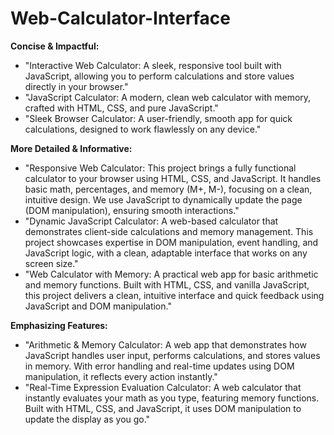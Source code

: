 # Web-Calculator-Interface
**Concise & Impactful:**

- "Interactive Web Calculator: A sleek, responsive tool built with JavaScript, allowing you to perform calculations and store values directly in your browser."
- "JavaScript Calculator: A modern, clean web calculator with memory, crafted with HTML, CSS, and pure JavaScript."
- "Sleek Browser Calculator: A user-friendly, smooth app for quick calculations, designed to work flawlessly on any device."

**More Detailed & Informative:**

- "Responsive Web Calculator: This project brings a fully functional calculator to your browser using HTML, CSS, and JavaScript. It handles basic math, percentages, and memory (M+, M-), focusing on a clean, intuitive design. We use JavaScript to dynamically update the page (DOM manipulation), ensuring smooth interactions."
- "Dynamic JavaScript Calculator: A web-based calculator that demonstrates client-side calculations and memory management. This project showcases expertise in DOM manipulation, event handling, and JavaScript logic, with a clean, adaptable interface that works on any screen size."
- "Web Calculator with Memory: A practical web app for basic arithmetic and memory functions. Built with HTML, CSS, and vanilla JavaScript, this project delivers a clean, intuitive interface and quick feedback using JavaScript and DOM manipulation."

**Emphasizing Features:**

- "Arithmetic & Memory Calculator: A web app that demonstrates how JavaScript handles user input, performs calculations, and stores values in memory. With error handling and real-time updates using DOM manipulation, it reflects every action instantly."
- "Real-Time Expression Evaluation Calculator: A web calculator that instantly evaluates your math as you type, featuring memory functions. Built with HTML, CSS, and JavaScript, it uses DOM manipulation to update the display as you go."
